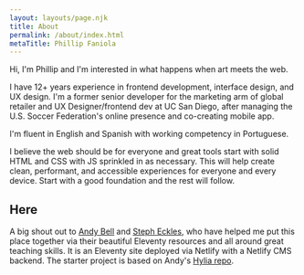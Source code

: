 ```yaml
---
layout: layouts/page.njk
title: About
permalink: /about/index.html
metaTitle: Phillip Faniola
---
```

Hi, I'm Phillip and I'm interested in what happens when art meets the web.

I have 12+ years experience in frontend development, interface design, and UX design. I'm a former senior developer for the marketing arm of global retailer and UX Designer/frontend dev at UC San Diego, after managing the U.S. Soccer Federation's online presence and co-creating mobile app.

I'm fluent in English and Spanish with working competency in Portuguese.

I believe the web should be for everyone and great tools start with solid HTML and CSS with JS sprinkled in as necessary. This will help create clean, performant, and accessible experiences for everyone and every device. Start with a good foundation and the rest will follow.

## Here

A big shout out to [Andy Bell](https://twitter.com/hankchizljaw) and [Steph Eckles](https://twitter.com/5t3ph), who have helped me put this place together via their beautiful Eleventy resources and all around great teaching skills. It is an Eleventy site deployed via Netlify with a Netlify CMS backend. The starter project is based on Andy's [Hylia repo](https://github.com/hankchizljaw/hylia).